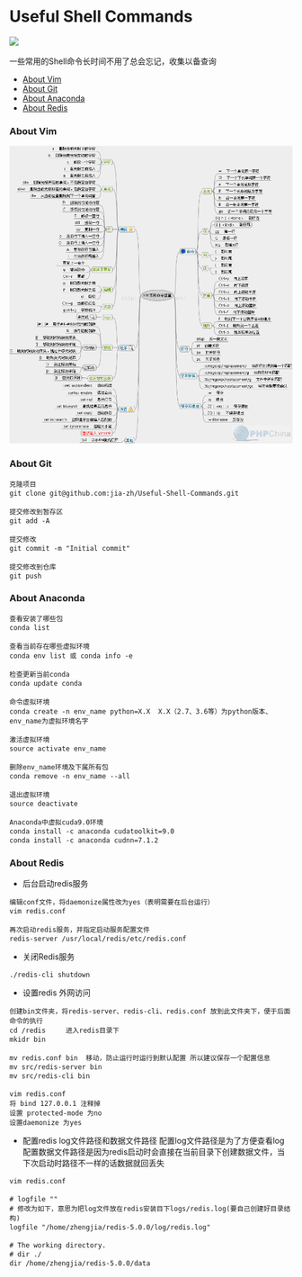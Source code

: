 # Useful Shell Commands
[![](https://img.shields.io/badge/update-anytime-success.svg)](https://github.com/jia-zh/Useful-Shell-Commands)
  
一些常用的Shell命令长时间不用了总会忘记，收集以备查询

- [About Vim](#about-vim)
- [About Git](#about-git)
- [About Anaconda](#about-anaconda)
- [About Redis](#about-redis)


### About Vim
![](https://raw.githubusercontent.com/jia-zh/Useful-Shell-Commands/master/images/vim%20command.png)

### About Git
```shell
克隆项目
git clone git@github.com:jia-zh/Useful-Shell-Commands.git

提交修改到暂存区
git add -A

提交修改
git commit -m "Initial commit"

提交修改到仓库
git push

```

### About Anaconda
```shell
查看安装了哪些包
conda list

查看当前存在哪些虚拟环境
conda env list 或 conda info -e

检查更新当前conda
conda update conda

命令虚拟环境
conda create -n env_name python=X.X  X.X（2.7、3.6等）为python版本、env_name为虚拟环境名字

激活虚拟环境
source activate env_name

删除env_name环境及下属所有包
conda remove -n env_name --all

退出虚拟环境
source deactivate

Anaconda中虚拟cuda9.0环境
conda install -c anaconda cudatoolkit=9.0
conda install -c anaconda cudnn=7.1.2
```


### About Redis
- 后台启动redis服务
```shell
编辑conf文件，将daemonize属性改为yes（表明需要在后台运行）
vim redis.conf

再次启动redis服务，并指定启动服务配置文件
redis-server /usr/local/redis/etc/redis.conf
```

- 关闭Redis服务
```shell
./redis-cli shutdown
```

- 设置redis 外网访问
```shell
创建bin文件夹，将redis-server、redis-cli、redis.conf 放到此文件夹下，便于后面命令的执行
cd /redis     进入redis目录下
mkidr bin 

mv redis.conf bin  移动，防止运行时运行到默认配置 所以建议保存一个配置信息
mv src/redis-server bin
mv src/redis-cli bin

vim redis.conf
将 bind 127.0.0.1 注释掉 
设置 protected-mode 为no 
设置daemonize 为yes 
```

- 配置redis log文件路径和数据文件路径
配置log文件路径是为了方便查看log
配置数据文件路径是因为redis启动时会直接在当前目录下创建数据文件，当下次启动时路径不一样的话数据就回丢失
```shell
vim redis.conf

# logfile ""
# 修改为如下，意思为把log文件放在redis安装目下logs/redis.log(要自己创建好目录结构)
logfile "/home/zhengjia/redis-5.0.0/log/redis.log"

# The working directory.
# dir ./
dir /home/zhengjia/redis-5.0.0/data
```
